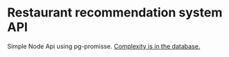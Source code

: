 # Restaurant recommendation system API

Simple Node Api using pg-promisse.
[Complexity is in the database.](https://github.com/gabrielburich/db_recommendation-system)
